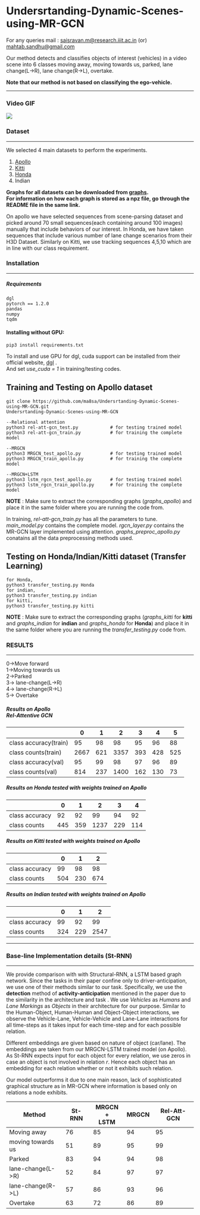 # Undersrtanding-Dynamic-Scenes-using-MR-GCN

For any queries mail : saisravan.m@research.iiit.ac.in (or)
mahtab.sandhu@gmail.com

Our method detects and classifies objects of interest (vehicles) in a video scene into 6 classes moving away, moving towards us, parked, lane change(L->R), lane change(R->L), overtake. 

**Note that our method is not based on classifying the ego-vehicle.**

---------------------
### Video GIF

<img src="cut_video.gif?raw=true">

### Dataset
-----------
We selected 4 main datasets to perform the experiments.
1. [Apollo](http://apolloscape.auto/scene.html) 
2. [Kitti](http://www.cvlibs.net/datasets/kitti/eval_tracking.php)
3. [Honda](https://usa.honda-ri.com/H3D)
4. Indian


**Graphs for all datasets can be downloaded from [graphs](https://drive.google.com/drive/folders/1Jm3oQr-05VDTnybUakRXL-fxBXDQ5VtG?usp=sharing).<br />
For information on how each graph is stored as a npz file, go through the README file in the same link.**

On apollo we have selected sequences from scene-parsing dataset and picked around 70 small sequences(each containing around 100 images) manually that include behaviors of our interest. In Honda, we have taken sequences that include various number of lane change scenarios from their H3D Dataset. Similarly on Kitti, we use tracking sequences 4,5,10 which are in line with our class requirement.

### Installation
--------------
##### Requirements
```
dgl
pytorch == 1.2.0
pandas
numpy
tqdm
```

#### Installing without GPU:
```
pip3 install requirements.txt
```
To install and use GPU for dgl, cuda support can be installed from their official website, [dgl](https://www.dgl.ai/pages/start.html) .<br /> 
And set *use_cuda = 1* in training/testing codes.

## Training and Testing on Apollo dataset 
```
git clone https://github.com/ma8sa/Undersrtanding-Dynamic-Scenes-using-MR-GCN.git
Undersrtanding-Dynamic-Scenes-using-MR-GCN

--Relational attention
python3 rel-att-gcn_test.py			   # for testing trained model
python3 rel-att-gcn_train.py		   # for training the complete model

--MRGCN
python3 MRGCN_test_apollo.py		   # for testing trained model
python3 MRGCN_train_apollo.py		   # for training the complete model

--MRGCN+LSTM
python3 lstm_rgcn_test_apollo.py       # for testing trained model
python3 lstm_rgcn_train_apollo.py      # for training the complete model

```
**NOTE** : Make sure to extract the corresponding graphs (*graphs_apollo*) and place it in the same folder where you are running the code from.

In training, *rel-att-gcn_train.py* has all the parameters to tune. *main_model.py* contains the complete model. *rgcn_layer.py* contains the MR-GCN layer implemented using attention. *graphs_preproc_apollo.py* conatains all the data preprocessing methods used. 

## Testing on Honda/Indian/Kitti dataset (Transfer Learning)
```
for Honda,
python3 transfer_testing.py Honda
for indian,
python3 transfer_testing.py indian
for kitti,
python3 transfer_testing.py kitti
```
**NOTE** : Make sure to extract the corresponding graphs (*graphs_kitti* for **kitti** and *graphs_indian* for **indian** and *graphs_honda* for **Honda**) and place it in the same folder where you are running the *transfer_testing.py* code from.
### RESULTS
---------
0->Move forward<br />
1->Moving towards us<br />
2->Parked<br />
3-> lane-change(L->R)<br />
4-> lane-change(R->L)<br />
5-> Overtake

##### Results on Apollo <br> Rel-Attentive GCN
|  | 0 | 1 | 2 | 3 | 4 | 5 |
| ------------- | ------------- | ------------ | ------------ | ------------ | ------------ | ------------ |
| class accuracy(train)| 95 | 98 | 98 | 95 | 96 | 88 |  
| class counts(train)  | 2667 | 621 | 3357 |393  | 428 | 525  |
| class accuracy(val)  | 95 | 99 | 98 | 97 | 96 | 89 |
| class counts(val)  | 814 | 237 | 1400 | 162 | 130 | 73 |

##### Results on Honda tested with weights trained on Apollo
|  | 0 | 1 | 2 | 3 | 4 |
| ------------- | ------------- | ------------ | ------------ | ------------ | ------------ |
| class accuracy| 92 | 92 | 99 | 94 | 92 |  
| class counts  | 445 | 359 | 1237 | 229 | 114 |

##### Results on Kitti tested with weights trained on Apollo
|  | 0 | 1 | 2 |
| ------------- | ------------- | ------------ | ------------ |
| class accuracy| 99 | 98 | 98 |
| class counts  | 504 | 230 | 674 |

##### Results on Indian tested with weights trained on Apollo
|  | 0 | 1 | 2 |
| ------------- | ------------- | ------------ | ------------ |
| class accuracy| 99 | 92 | 99 |
| class counts  | 324 | 229 | 2547 |


---------------------
### Base-line Implementation details (St-RNN)
-------------
We provide comparison with with Structural-RNN, a LSTM based graph network. Since the tasks in their paper confine only to driver-anticipation, we use one of their methods similar to our task. Specifically, we use the **detection** method of **activity-anticipation** mentioned in the paper due to the similarity in the architecture and task . We use *Vehicles* as *Humans* and *Lane Markings* as *Objects* in their architecture for our purpose. Similar to the Human-Object, Human-Human and Object-Object interactions, we observe the Vehicle-Lane, Vehicle-Vehicle and Lane-Lane interactions for all time-steps as it takes input for each time-step and for each possible relation.

Different embeddings are given based on nature of object (car/lane). The embeddings are taken from our MRGCN-LSTM trained model (on Apollo). As St-RNN expects input for each object for every relation, we use zeros in case an object is not involved in relation *r*. Hence each object has an embedding for each relation whether or not it exhibits such relation. 

Our model outperforms it due to one main reason, lack of sophisticated graphical structure as in MR-GCN where information is based only on relations a node exhibits.  


| Method  | St-RNN | MRGCN +<br> LSTM | MRGCN | Rel-Att-GCN | 
| ------------- | ------------ | ------------| -------------| -------------|
| Moving away  | 76  |	85 | 94 | 95 |
| moving towards us  | 51 |	89 | 95 | 99 |
| Parked  | 83  | 94 | 94 | 98 |
| lane-change(L->R)  | 52  | 84 | 97 | 97 |
| lane-change(R->L)  | 57  | 86 | 93 | 96 |
| Overtake  | 63  | 72 | 86 | 89 |



<!---
<img src="cut_video.gif?raw=true">
>
### Attention Explanantion
-----------
Due to space constraint in the paper, we have defined attention as a module in the paper. Here, we give it's working and explanation.<br/>
To weight the outputs from LSTM(which are ordered w.r.t time), we use attention as a weighted sum for predicting the output.<br/>
>
Given output from LSTM as L<sub>g</sub>,
we define a HEAD as triplet containing Query(Q),Key(K),Value(V). The query, Key and Values are learnable intermediate parameters. Q and K are used to find which values of input are similar/highly related and V is to weight them. Hence, the equation becomes : 
>
![attention_eqn](https://drive.google.com/uc?export=view&id=1AsejV-js_mxJ3oJnoLqMDZwBGRBrgj0B)
>
dk is the sacling factor(from paper). This is applied for all time-stamps.<br/> 
As dimension of L<sub>g</sub> is N x T x d<sub>2</sub>, attention using Q,K,V on **each node** gives, T x d<sub>3</sub> output. **Attention applies the above equation for all time-stamps, hence the T x d<sub>3</sub> output**.<br/>
If h heads are available, all heads are concatenated not across time but across d<sub>3</sub> dimension. Hence, output dimension remains same as T x d<sub>3</sub>, as we finally project to input dimension for output from attention.
![mh eqn](https://drive.google.com/uc?export=view&id=1RGs2zFIPcZA6t3jTy0S07BM-c_6rG3jQ)
>
where head<sub>i</sub> = Attention(Q,K<sub>i</sub>,V<sub>i</sub>).<br/>
The final out put of attention is T x d<sub>3</sub> for **each node**.
--->
